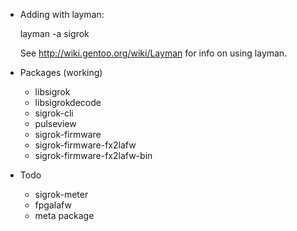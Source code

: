 * Adding with layman:

  layman -a sigrok

  See http://wiki.gentoo.org/wiki/Layman for info on using layman.

* Packages (working)
  * libsigrok
  * libsigrokdecode
  * sigrok-cli
  * pulseview
  * sigrok-firmware
  * sigrok-firmware-fx2lafw
  * sigrok-firmware-fx2lafw-bin
* Todo
  * sigrok-meter
  * fpgalafw
  * meta package

